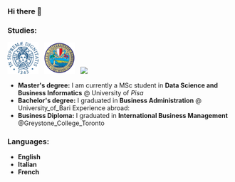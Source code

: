 


### Hi there 👋

<!--
**gaetanoantonicchio/gaetanoantonicchio** is a ✨ _special_ ✨ repository because its `README.md` (this file) appears on your GitHub profile.

Here are some ideas to get you started:

- 🔭 I’m currently working on ...
- 🌱 I’m currently learning ...
- 👯 I’m looking to collaborate on ...
- 🤔 I’m looking for help with ...
- 💬 Ask me about ...
- 📫 How to reach me: ...
- 😄 Pronouns: ...
- ⚡ Fun fact: ...
-->

### Studies:
<img width=70px src="unipi_logo.png" /> &nbsp; <img width=70px src="uniba_logo.png" /> &nbsp; <img width=70px src="greystone_logo.png" /> &nbsp;


* **Master's degree:** I am currently a MSc student in **Data Science and Business Informatics** @ University of _Pisa_
* **Bachelor's degree:** I graduated in **Business Administration** @ University_of_Bari
Experience abroad: 
* **Business Diploma:** I graduated in **International Business Management** @Greystone_College_Toronto

### Languages:
 * **English**
 * **Italian**
 * **French**
